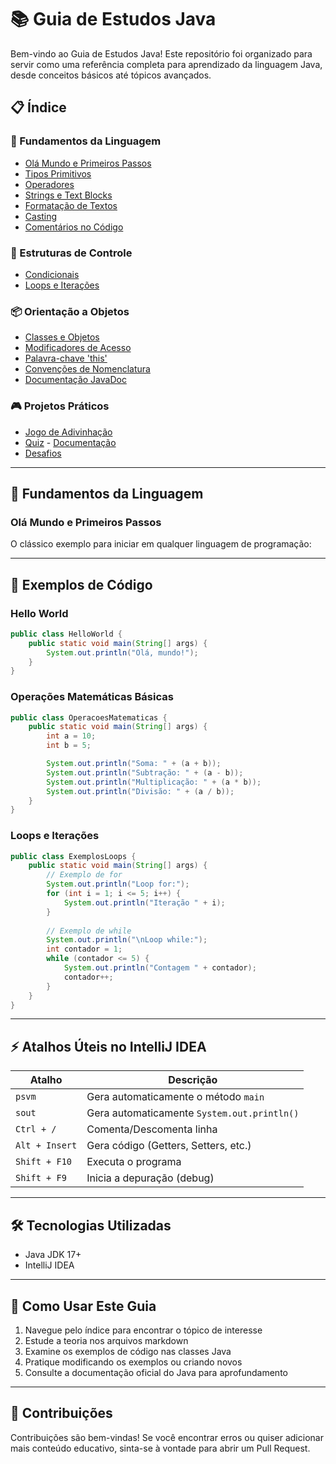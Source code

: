 
# 📚 Guia de Estudos Java

Bem-vindo ao Guia de Estudos Java! Este repositório foi organizado para servir como uma referência completa para aprendizado da linguagem Java, desde conceitos básicos até tópicos avançados.

## 📋 Índice

### 🔰 Fundamentos da Linguagem
- [Olá Mundo e Primeiros Passos](#primeiros-passos)
- [Tipos Primitivos](./Tipos%20Primitivos.md)
- [Operadores](./Operadores.md)
- [Strings e Text Blocks](./Strings%20e%20Text%20Blocks.md)
- [Formatação de Textos](./Formatação%20de%20Textos)
- [Casting](./Casting.md)
- [Comentários no Código](./Comentários%20no%20Código%20Fonte.md)

### 🧩 Estruturas de Controle
- [Condicionais](./src/Condicionais/)
- [Loops e Iterações](#loops-e-iterações)

### 📦 Orientação a Objetos
- [Classes e Objetos](./src/OrientacaoObjetos/ClassesObjetos.md)
- [Modificadores de Acesso](./src/OrientacaoObjetos/Modificadores.md)
- [Palavra-chave 'this'](./src/OrientacaoObjetos/This.md)
- [Convenções de Nomenclatura](./src/OrientacaoObjetos/PadraoNomes.md)
- [Documentação JavaDoc](./src/OrientacaoObjetos/DocumentaçãoJava.md)

### 🎮 Projetos Práticos
- [Jogo de Adivinhação](./src/Game/Adivinha.java)
- [Quiz](./src/Game/Quiz.java) - [Documentação](./src/Game/Quiz.md)
- [Desafios](./src/Desafio.md)

---

## 🔰 Fundamentos da Linguagem

<a id="primeiros-passos"></a>
### Olá Mundo e Primeiros Passos

O clássico exemplo para iniciar em qualquer linguagem de programação:

---

## 🧠 Exemplos de Código

### Hello World

```java
public class HelloWorld {
    public static void main(String[] args) {
        System.out.println("Olá, mundo!");
    }
}
```

### Operações Matemáticas Básicas

```java
public class OperacoesMatematicas {
    public static void main(String[] args) {
        int a = 10;
        int b = 5;

        System.out.println("Soma: " + (a + b));
        System.out.println("Subtração: " + (a - b));
        System.out.println("Multiplicação: " + (a * b));
        System.out.println("Divisão: " + (a / b));
    }
}
```

<a id="loops-e-iterações"></a>
### Loops e Iterações

```java
public class ExemplosLoops {
    public static void main(String[] args) {
        // Exemplo de for
        System.out.println("Loop for:");
        for (int i = 1; i <= 5; i++) {
            System.out.println("Iteração " + i);
        }
        
        // Exemplo de while
        System.out.println("\nLoop while:");
        int contador = 1;
        while (contador <= 5) {
            System.out.println("Contagem " + contador);
            contador++;
        }
    }
}
```
---

## ⚡ Atalhos Úteis no IntelliJ IDEA

| Atalho      | Descrição                                 |
|-------------|-----------------------------------------|
| `psvm`      | Gera automaticamente o método `main`       |
| `sout`      | Gera automaticamente `System.out.println()`|
| `Ctrl + /`  | Comenta/Descomenta linha                   |
| `Alt + Insert` | Gera código (Getters, Setters, etc.)    |
| `Shift + F10` | Executa o programa                        |
| `Shift + F9`  | Inicia a depuração (debug)                |

---

## 🛠 Tecnologias Utilizadas

- Java JDK 17+
- IntelliJ IDEA

---

## 📝 Como Usar Este Guia

1. Navegue pelo índice para encontrar o tópico de interesse
2. Estude a teoria nos arquivos markdown
3. Examine os exemplos de código nas classes Java
4. Pratique modificando os exemplos ou criando novos
5. Consulte a documentação oficial do Java para aprofundamento

---

## 🤝 Contribuições

Contribuições são bem-vindas! Se você encontrar erros ou quiser adicionar mais conteúdo educativo, sinta-se à vontade para abrir um Pull Request.

